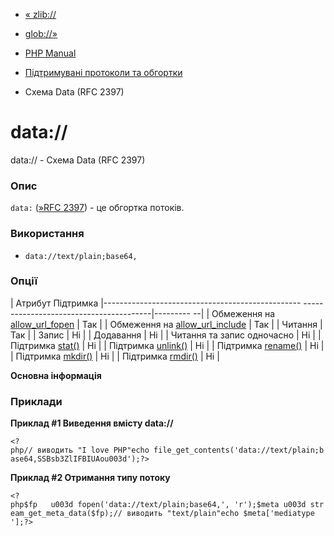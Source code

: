 - [« zlib://](wrappers.compression.md)
- [glob://»](wrappers.glob.md)

- [PHP Manual](index.md)
- [Підтримувані протоколи та обгортки](wrappers.md)
- Схема Data (RFC 2397)

# data://

data:// - Схема Data (RFC 2397)

### Опис

`data:` ([»RFC 2397](http://www.faqs.org/rfcs/rfc2397)) - це обгортка
потоків.

### Використання

- `data://text/plain;base64,`

### Опції

| Атрибут Підтримка
|------------------------------------------------- ----------------------------------------|--------- --|
| Обмеження на [allow_url_fopen](filesystem.configuration.md#ini.allow-url-fopen) | Так |
| Обмеження на [allow_url_include](filesystem.configuration.md#ini.allow-url-include) | Так |
| Читання | Так |
| Запис | Ні |
| Додавання | Ні |
| Читання та запис одночасно | Ні |
| Підтримка [stat()](function.stat.md) | Ні |
| Підтримка [unlink()](function.unlink.md) | Ні |
| Підтримка [rename()](function.rename.md) | Ні |
| Підтримка [mkdir()](function.mkdir.md) | Ні |
| Підтримка [rmdir()](function.rmdir.md) | Ні |

**Основна інформація**

### Приклади

**Приклад #1 Виведення вмісту data://**

`<?php// виводить "I love PHP"echo file_get_contents('data://text/plain;base64,SSBsb3ZlIFBIUAou003d');?> `

**Приклад #2 Отримання типу потоку**

` <?php$fp   u003d fopen('data://text/plain;base64,', 'r');$meta u003d stream_get_meta_data($fp);// виводить "text/plain"echo $meta['mediatype '];?> `
